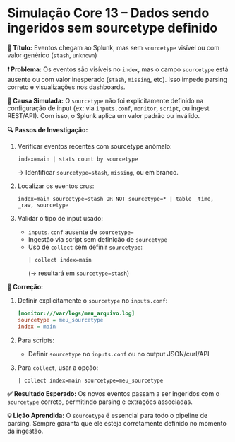 # Simulação Core 13 – Dados sendo ingeridos sem sourcetype definido

**🔹 Título:** Eventos chegam ao Splunk, mas sem `sourcetype` visível ou com valor genérico (`stash`, `unknown`)

**❗ Problema:**
Os eventos são visíveis no `index`, mas o campo `sourcetype` está ausente ou com valor inesperado (`stash`, `missing`, etc). Isso impede parsing correto e visualizações nos dashboards.

**🧪 Causa Simulada:**
O `sourcetype` não foi explicitamente definido na configuração de input (ex: via `inputs.conf`, `monitor`, `script`, ou ingest REST/API). Com isso, o Splunk aplica um valor padrão ou inválido.

**🔍 Passos de Investigação:**
1. Verificar eventos recentes com sourcetype anômalo:
   ```spl
   index=main | stats count by sourcetype
   ```
   → Identificar `sourcetype=stash`, `missing`, ou em branco.

2. Localizar os eventos crus:
   ```spl
   index=main sourcetype=stash OR NOT sourcetype=* | table _time, _raw, sourcetype
   ```

3. Validar o tipo de input usado:
   - `inputs.conf` ausente de `sourcetype=`
   - Ingestão via script sem definição de `sourcetype`
   - Uso de `collect` sem definir `sourcetype`:
     ```spl
     | collect index=main
     ```
     (→ resultará em `sourcetype=stash`)

**🔧 Correção:**
1. Definir explicitamente o `sourcetype` no `inputs.conf`:
   ```ini
   [monitor:///var/logs/meu_arquivo.log]
   sourcetype = meu_sourcetype
   index = main
   ```

2. Para scripts:
   - Definir `sourcetype` no `inputs.conf` ou no output JSON/curl/API

3. Para `collect`, usar a opção:
   ```spl
   | collect index=main sourcetype=meu_sourcetype
   ```

**✅ Resultado Esperado:**
Os novos eventos passam a ser ingeridos com o `sourcetype` correto, permitindo parsing e extrações associadas.

**💡 Lição Aprendida:**
O `sourcetype` é essencial para todo o pipeline de parsing. Sempre garanta que ele esteja corretamente definido no momento da ingestão.
